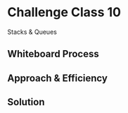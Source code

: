 # Challenge Class 10
Stacks & Queues

## Whiteboard Process
<!-- Embedded whiteboard image -->

## Approach & Efficiency
<!-- What approach did you take? Why? What is the Big O space/time for this approach? -->

## Solution
<!-- Show how to run your code, and examples of it in action -->
